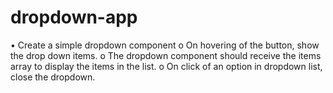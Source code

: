 # dropdown-app
•	Create a simple dropdown component 
o	On hovering of the button, show the drop down items.
o	The dropdown component should receive the items array to display the items in the list.
o	On click of an option in dropdown list, close the dropdown.
